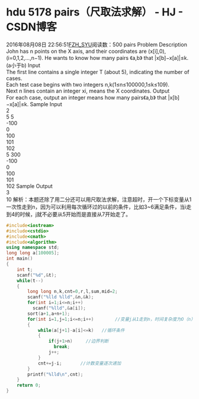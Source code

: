 # hdu  5178  pairs（尺取法求解） - HJ - CSDN博客
2016年08月08日 22:56:51[FZH_SYU](https://me.csdn.net/feizaoSYUACM)阅读数：500
pairs
Problem Description  
John has n points on the X axis, and their coordinates are (x[i],0),(i=0,1,2,…,n−1). He wants to know how many pairs 《a,b》 that |x[b]−x[a]|≤k.(a小于b)
Input  
The first line contains a single integer T (about 5), indicating the number of cases.  
Each test case begins with two integers n,k(1≤n≤100000,1≤k≤109).  
Next n lines contain an integer xi, means the X coordinates.
Output  
For each case, output an integer means how many pairs《a,b》 that |x[b]−x[a]|≤k.
Sample Input  
2  
5 5  
-100  
0  
100  
101  
102  
5 300  
-100  
0  
100  
101  
102
Sample Output  
3  
10
解析：本题还除了用二分还可以用尺取法求解，注意超时，开一个下标变量从1一次性走到n，因为可以利用每次循环过的以前的条件，比如3~6满足条件，当i走到4的时候，j就不必要从5开始而是直接从7开始走了。
```cpp
#include<iostream>
#include<cstdio> 
#include<cmath>
#include<algorithm>
using namespace std;
long long a[100005];
int main()
{
    int t;
    scanf("%d",&t);
    while(t--)
    {
        long long n,k,cnt=0,r,l,sum,mid=2;
        scanf("%lld %lld",&n,&k);
        for(int i=1;i<=n;i++)
          scanf("%lld",&a[i]);
        sort(a+1,a+n+1);
        for(int i=1,j=1;i<=n;i++)        //变量j从1走到n，时间复杂度为O（n）
        {
            while(a[j+1]-a[i]<=k)   //循环条件
            {
                if(j+1>n)     //边界判断
                  break;
                j++;
            }
            cnt+=j-i;       //计数变量逐次递加
        }
        printf("%lld\n",cnt);
    }
    return 0;
}
```

